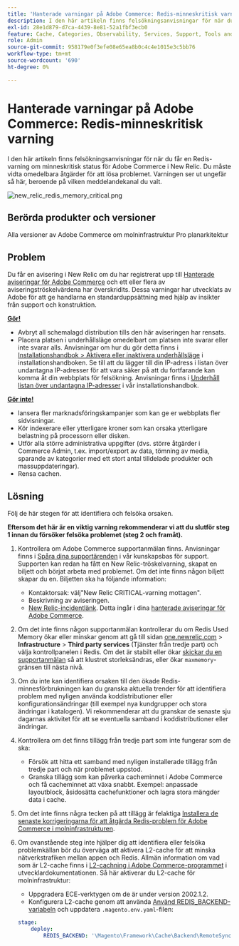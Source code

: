 ```yaml
---
title: 'Hanterade varningar på Adobe Commerce: Redis-minneskritisk varning'
description: I den här artikeln finns felsökningsanvisningar för när du får en Redis-varning om minneskritisk status för Adobe Commerce i New Relic. Du måste vidta omedelbara åtgärder för att lösa problemet. Varningen ser ut ungefär så här, beroende på vilken meddelandekanal du valt.
exl-id: 28e1d879-d7ca-4439-8e81-52a1fbf3ecb0
feature: Cache, Categories, Observability, Services, Support, Tools and External Services, Variables
role: Admin
source-git-commit: 958179e0f3efe08e65ea8b0c4c4e1015e3c5bb76
workflow-type: tm+mt
source-wordcount: '690'
ht-degree: 0%

---
```


# Hanterade varningar på Adobe Commerce: Redis-minneskritisk varning

I den här artikeln finns felsökningsanvisningar för när du får en Redis-varning om minneskritisk status för Adobe Commerce i New Relic. Du måste vidta omedelbara åtgärder för att lösa problemet. Varningen ser ut ungefär så här, beroende på vilken meddelandekanal du valt.

![new_relic_redis_memory_critical.png](assets/new_relic_redis_memory_critical.png)

## Berörda produkter och versioner

Alla versioner av Adobe Commerce om molninfrastruktur Pro planarkitektur

## Problem

Du får en avisering i New Relic om du har registrerat upp till [Hanterade aviseringar för Adobe Commerce](/help/support-tools/managed-alerts-for-adobe-commerce/managed-alerts-for-magento-commerce.md) och ett eller flera av aviseringströskelvärdena har överskridits. Dessa varningar har utvecklats av Adobe för att ge handlarna en standarduppsättning med hjälp av insikter från support och konstruktion.

**<u>Gör!</u>**

* Avbryt all schemalagd distribution tills den här aviseringen har rensats.
* Placera platsen i underhållsläge omedelbart om platsen inte svarar eller inte svarar alls. Anvisningar om hur du gör detta finns i [Installationshandbok > Aktivera eller inaktivera underhållsläge](/docs/commerce-operations/installation-guide/tutorials/maintenance-mode.html#enable-or-disable-maintenance-mode-1) i installationshandboken. Se till att du lägger till din IP-adress i listan över undantagna IP-adresser för att vara säker på att du fortfarande kan komma åt din webbplats för felsökning. Anvisningar finns i [Underhåll listan över undantagna IP-adresser](/docs/commerce-operations/installation-guide/tutorials/maintenance-mode.html#maintain-the-list-of-exempt-ip-addresses) i vår installationshandbok.

**<u>Gör inte!</u>**

* lansera fler marknadsföringskampanjer som kan ge er webbplats fler sidvisningar.
* Kör indexerare eller ytterligare kroner som kan orsaka ytterligare belastning på processorn eller disken.
* Utför alla större administrativa uppgifter (dvs. större åtgärder i Commerce Admin, t.ex. import/export av data, tömning av media, sparande av kategorier med ett stort antal tilldelade produkter och massuppdateringar).
* Rensa cachen.

## Lösning

Följ de här stegen för att identifiera och felsöka orsaken.

**Eftersom det här är en viktig varning rekommenderar vi att du slutför steg 1 innan du försöker felsöka problemet (steg 2 och framåt).**

1. Kontrollera om Adobe Commerce supportanmälan finns. Anvisningar finns i [Spåra dina supportärenden](/help/help-center-guide/help-center/magento-help-center-user-guide.md#track-tickets) i vår kunskapsbas för support. Supporten kan redan ha fått en New Relic-tröskelvarning, skapat en biljett och börjat arbeta med problemet. Om det inte finns någon biljett skapar du en. Biljetten ska ha följande information:

   * Kontaktorsak: välj&quot;New Relic CRITICAL-varning mottagen&quot;.
   * Beskrivning av aviseringen.
   * [New Relic-incidentlänk](https://docs.newrelic.com/docs/alerts-applied-intelligence/new-relic-alerts/alert-incidents/view-violation-event-details-incidents/). Detta ingår i dina [hanterade aviseringar för Adobe Commerce](/help/support-tools/managed-alerts-for-adobe-commerce/managed-alerts-for-magento-commerce.md).

1. Om det inte finns någon supportanmälan kontrollerar du om Redis Used Memory ökar eller minskar genom att gå till sidan [one.newrelic.com](https://login.newrelic.com) > **Infrastructure** > **Third party services** (Tjänster från tredje part) och välja kontrollpanelen i Redis. Om det är stabilt eller ökar [skickar du en supportanmälan](/help/help-center-guide/help-center/magento-help-center-user-guide.md#submit-ticket) så att klustret storleksändras, eller ökar `maxmemory`-gränsen till nästa nivå.
1. Om du inte kan identifiera orsaken till den ökade Redis-minnesförbrukningen kan du granska aktuella trender för att identifiera problem med nyligen använda koddistributioner eller konfigurationsändringar (till exempel nya kundgrupper och stora ändringar i katalogen). Vi rekommenderar att du granskar de senaste sju dagarnas aktivitet för att se eventuella samband i koddistributioner eller ändringar.
1. Kontrollera om det finns tillägg från tredje part som inte fungerar som de ska:

   * Försök att hitta ett samband med nyligen installerade tillägg från tredje part och när problemet uppstod.
   * Granska tillägg som kan påverka cacheminnet i Adobe Commerce och få cacheminnet att växa snabbt. Exempel: anpassade layoutblock, åsidosätta cachefunktioner och lagra stora mängder data i cache.

1. Om det inte finns några tecken på att tillägg är felaktiga [Installera de senaste korrigeringarna för att åtgärda Redis-problem för Adobe Commerce i molninfrastrukturen](/help/troubleshooting/miscellaneous/install-latest-patches-to-fix-magento-redis-issues.md).
1. Om ovanstående steg inte hjälper dig att identifiera eller felsöka problemkällan bör du överväga att aktivera L2-cache för att minska nätverkstrafiken mellan appen och Redis. Allmän information om vad som är L2-cache finns i [L2-cachning i Adobe Commerce-programmet](/docs/commerce-operations/configuration-guide/cache/level-two-cache.html) i utvecklardokumentationen. Så här aktiverar du L2-cache för molninfrastruktur:

   * Uppgradera ECE-verktygen om de är under version 2002.1.2.
   * Konfigurera L2-cache genom att använda [Använd REDIS\_BACKEND-variabeln](/docs/commerce-cloud-service/user-guide/configure/env/stage/variables-deploy.html#redis_backend) och uppdatera `.magento.env.yaml`-filen:

   ```yaml
   stage:
       deploy:
           REDIS_BACKEND: '\Magento\Framework\Cache\Backend\RemoteSynchronizedCache'
   ```
